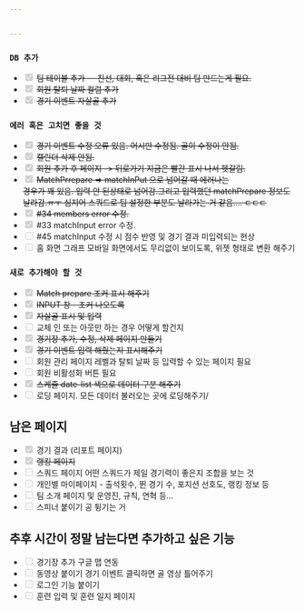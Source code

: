 ```yaml
---


---
```


<h3 id="db-추가"><code>DB 추가</code></h3>
<ul>
<li class="task-list-item"><input type="checkbox" class="task-list-item-checkbox" checked="true" disabled=""> <s>팀 테이블 추가 —  친선, 대회, 혹은 리그전 대비 팀 만드는게 필요.</s></li>
<li class="task-list-item"><input type="checkbox" class="task-list-item-checkbox" checked="true" disabled=""> <s>회원 탈퇴 날짜 컬럼 추가</s></li>
<li class="task-list-item"><input type="checkbox" class="task-list-item-checkbox" checked="true" disabled=""> <s>경기 이벤트 자살골 추가</s></li>
</ul>
<h3 id="에러-혹은-고치면-좋을-것"><code>에러 혹은 고치면 좋을 것</code></h3>
<ul>
<li class="task-list-item"><input type="checkbox" class="task-list-item-checkbox" checked="true" disabled=""> <s>경기 이벤트 수정 오류 있음. 어시만 수정됨. 골이 수정이 안됨.</s></li>
<li class="task-list-item"><input type="checkbox" class="task-list-item-checkbox" checked="true" disabled=""> <s>캘린더 삭제 안됨.</s></li>
<li class="task-list-item"><input type="checkbox" class="task-list-item-checkbox" checked="true" disabled=""> <s>회원 추가 후 페이지 -&gt; 뒤로가기 지금은 빨간 표시 나서 헷갈림.</s></li>
<li class="task-list-item"><input type="checkbox" class="task-list-item-checkbox" checked="true" disabled=""> <s>MatchPrrepare =&gt; matchInPut 으로 넘어갈 때 에러나는<br>
경우가 꽤 있음. 입력 안 된상태로 넘어감.그리고 입력했던 matchPrepare 정보도 날라감.ㅠㅜ 심지어 스쿼드로 팀 설정한 부분도 날라가는 거 같음…. ㄷㄷㄷ</s></li>
<li class="task-list-item"><input type="checkbox" class="task-list-item-checkbox" checked="true" disabled=""> <s>#34 members error 수정.</s></li>
<li class="task-list-item"><input type="checkbox" class="task-list-item-checkbox" checked="true" disabled="">  #33 matchInput error 수정.</li>
<li class="task-list-item"><input type="checkbox" class="task-list-item-checkbox" disabled="">  #45 matchInput 수정 시 점수 반영 및 경기 결과 미입력되는 현상</li>
<li class="task-list-item"><input type="checkbox" class="task-list-item-checkbox" disabled=""> 홈 화면 그래프 모바일 화면에서도 무리없이 보이도록, 위젯 형태로 변환 해주기</li>
</ul>
<h3 id="새로-추가해야-할-것"><code>새로 추가해야 할 것</code></h3>
<ul>
<li class="task-list-item"><input type="checkbox" class="task-list-item-checkbox" checked="true" disabled=""> <s>Match prepare 조커 표시 해주기</s></li>
<li class="task-list-item"><input type="checkbox" class="task-list-item-checkbox" checked="true" disabled=""> <s>INPUT 창 - 조커 나오도록</s></li>
<li class="task-list-item"><input type="checkbox" class="task-list-item-checkbox" checked="true" disabled=""> <s>자살골 표시 및 입력</s></li>
<li class="task-list-item"><input type="checkbox" class="task-list-item-checkbox" disabled="">  교체 인 또는 아웃만 하는 경우 어떻게 할건지</li>
<li class="task-list-item"><input type="checkbox" class="task-list-item-checkbox" checked="true" disabled=""> <s>경기장 추가, 수정, 삭제 페이지 만들기</s></li>
<li class="task-list-item"><input type="checkbox" class="task-list-item-checkbox" checked="true" disabled=""> <s>경기 이벤트 입력 해줬는지 표시해주기</s></li>
<li class="task-list-item"><input type="checkbox" class="task-list-item-checkbox" disabled=""> 회원 관리 페이지 레벨과 탈퇴 날짜 등 입력할 수 있는 페이지 필요</li>
<li class="task-list-item"><input type="checkbox" class="task-list-item-checkbox" disabled=""> 회원 비활성화 버튼 필요</li>
<li class="task-list-item"><input type="checkbox" class="task-list-item-checkbox" checked="true" disabled=""> <s>스케줄 date-list 색으로 데이터 구분 해주기</s></li>
<li class="task-list-item"><input type="checkbox" class="task-list-item-checkbox" disabled=""> 로딩 페이지. 모든 데이터 불러오는 곳에 로딩해주기/</li>
</ul>
<h2 id="남은-페이지">남은 페이지</h2>
<ul>
<li class="task-list-item"><input type="checkbox" class="task-list-item-checkbox" checked="true" disabled=""> 경기 결과 (리포트 페이지)</li>
<li class="task-list-item"><input type="checkbox" class="task-list-item-checkbox" checked="true" disabled=""> <s>랭킹 페이지</s></li>
<li class="task-list-item"><input type="checkbox" class="task-list-item-checkbox" disabled=""> 스쿼드 페이지 어떤 스쿼드가 제일 경기력이 좋은지 조합을 보는 것</li>
<li class="task-list-item"><input type="checkbox" class="task-list-item-checkbox" disabled=""> 개인별 마이페이지 - 출석횟수, 뛴 경기 수, 포지션 선호도, 랭킹 정보 등</li>
<li class="task-list-item"><input type="checkbox" class="task-list-item-checkbox" disabled=""> 팀 소개 페이지 및 운영진, 규칙, 연혁 등…</li>
<li class="task-list-item"><input type="checkbox" class="task-list-item-checkbox" disabled="">  스피너 붙이기 공 튕기는 거</li>
</ul>
<h2 id="추후-시간이-정말-남는다면-추가하고-싶은-기능">추후 시간이 정말 남는다면 추가하고 싶은 기능</h2>
<ul>
<li class="task-list-item"><input type="checkbox" class="task-list-item-checkbox" disabled=""> 경기장 추가 구글 맵 연동</li>
<li class="task-list-item"><input type="checkbox" class="task-list-item-checkbox" disabled=""> 동영상 붙이기 경기 이벤트 클릭하면 골 영상 틀어주기</li>
<li class="task-list-item"><input type="checkbox" class="task-list-item-checkbox" disabled=""> 로그인 기능 붙이기</li>
<li class="task-list-item"><input type="checkbox" class="task-list-item-checkbox" disabled=""> 훈련 입력 및 훈련 일지 페이지</li>
</ul>

